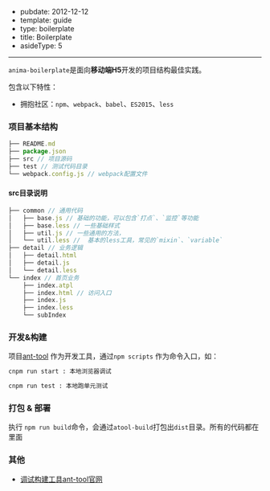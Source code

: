 -	pubdate: 2012-12-12
-	template: guide
-	type: boilerplate
-	title: Boilerplate
-	asideType: 5

---

`anima-boilerplate`是面向**移动端H5**开发的项目结构最佳实践。

包含以下特性：

-	拥抱社区：`npm`、`webpack`、`babel`、`ES2015`、`less`

### 项目基本结构

```js
├── README.md
├── package.json
├── src // 项目源码
├── test // 测试代码目录
└── webpack.config.js // webpack配置文件
```

#### src目录说明

```js
├── common // 通用代码
│   ├── base.js // 基础的功能，可以包含`打点`、`监控`等功能
│   ├── base.less // 一些基础样式
│   ├── util.js // 一些通用的方法，
│   └── util.less //  基本的less工具，常见的`mixin`、`variable`
├── detail // 业务逻辑
│   ├── detail.html
│   ├── detail.js
│   └── detail.less
└── index // 首页业务
    ├── index.atpl
    ├── index.html // 访问入口
    ├── index.js
    ├── index.less
    └── subIndex
```

### 开发&构建

项目[ant-tool](http://ant-tool.github.io/) 作为开发工具，通过`npm scripts` 作为命令入口，如：

```bash
cnpm run start : 本地浏览器调试

cnpm run test : 本地跑单元测试
```

### 打包 & 部署

执行 `npm run build`命令，会通过`atool-build`打包出`dist`目录。所有的代码都在里面

### 其他

-	[调试构建工具ant-tool官网](http://ant-tool.github.io/)
